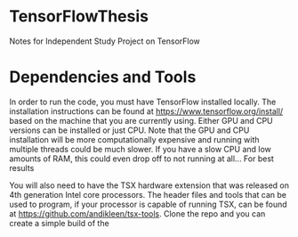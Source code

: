 # TensorFlowThesis
Notes for Independent Study Project on TensorFlow

# Dependencies and Tools
In order to run the code, you must have TensorFlow installed locally. The installation instructions can be found at https://www.tensorflow.org/install/ based on the machine that you are currently using. Either GPU and CPU versions can be installed or just CPU. Note that the GPU and CPU installation will be more computationally expensive and running with multiple threads could be much slower. If you have a slow CPU and low amounts of RAM, this could even drop off to not running at all... For best results

You will also need to have the TSX hardware extension that was released on 4th generation Intel core processors. The header files and tools that can be used to program, if your processor is capable of running TSX, can be found at https://github.com/andikleen/tsx-tools. Clone the repo and you can create a simple build of the
